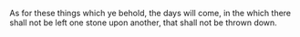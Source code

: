As for these things which ye behold, the days will come, in the which there shall not be left one stone upon another, that shall not be thrown down.
